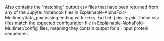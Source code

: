 Also contains the "matching" output csv files that have been returned from any of the Jupyter Notebook files in Explainable-AlphaFold-Multimer/data_processing ending with `retry_failed_jobs.ipynb`. These csv files match the expected configuration file in Explainable-AlphaFold-Multimer/config_files, meaning they contain output for all input protein sequences.
